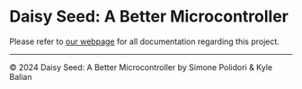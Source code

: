 # Daisy Seed: A Better Microcontroller
Please refer to [our webpage](https://madebysimone.github.io/306final/) for all documentation regarding this project.


---
© 2024 Daisy Seed: A Better Microcontroller by Simone Polidori & Kyle Balian